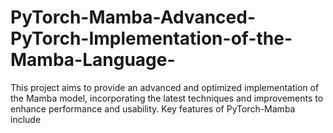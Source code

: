 # PyTorch-Mamba-Advanced-PyTorch-Implementation-of-the-Mamba-Language-
This project aims to provide an advanced and optimized implementation of the Mamba model, incorporating the latest techniques and improvements to enhance performance and usability. Key features of PyTorch-Mamba include

